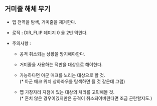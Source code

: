 ## 거미줄 해체 무기
- 맵 전역을 탐색, 거미줄을 제거한다.
- 로직 : DIR_FLIP 데미지 0 을 2번 먹인다.

- 주의사항 : 
  - 공격 취소되는 상황을 방지해야한다. 
  - 거미줄을 사용하는 적만을 대상으로 해야한다.
  - 가능하다면 아군 매크를 노리는 대상으로 할 것. <br>
  (* 아군 매크 위치 상하좌우를 탐색하면 될 것 같은데 그럼) 
  
  - 맵 가장자리 지점에 있는 대상의 처리를 고민해볼 것. <br>
  (* 흔치 않은 경우이겠지만은 공격이 취소되어버린다면 조금 곤란할지도.) 
